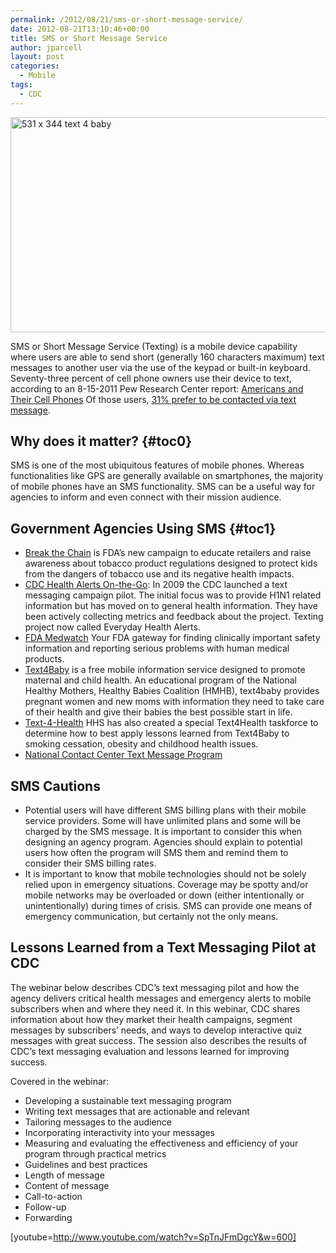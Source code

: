 ```yaml
---
permalink: /2012/08/21/sms-or-short-message-service/
date: 2012-08-21T13:10:46+00:00
title: SMS or Short Message Service
author: jparcell
layout: post
categories:
  - Mobile
tags:
  - CDC
---
```


[<img class="aligncenter size-full wp-image-198992" src="https://s3.amazonaws.com/sitesusa/wp-content/uploads/sites/212/2012/08/531-x-344-text-4-baby.jpg" alt="531 x 344 text 4 baby" width="531" height="344" />](https://s3.amazonaws.com/sitesusa/wp-content/uploads/sites/212/2013/12/text4baby.png)

SMS or Short Message Service (Texting) is a mobile device capability where users are able to send short (generally 160 characters maximum) text messages to another user via the use of the keypad or built-in keyboard. Seventy-three percent of cell phone owners use their device to text, according to an 8-15-2011 Pew Research Center report: <a href="http://pewinternet.org/Reports/2011/Cell-Phones.aspx" rel="nofollow">Americans and Their Cell Phones</a> Of those users, <a href="http://pewinternet.org/Reports/2011/Cell-Phone-Texting-2011.aspx" rel="nofollow">31% prefer to be contacted via text message</a>.

## <a name="x-Why does it matter?"></a>Why does it matter? {#toc0}

SMS is one of the most ubiquitous features of mobile phones. Whereas functionalities like GPS are generally available on smartphones, the majority of mobile phones have an SMS functionality. SMS can be a useful way for agencies to inform and even connect with their mission audience.

## <a name="x-Government Agencies Using SMS"></a>Government Agencies Using SMS {#toc1}

  * <a href="http://www.fda.gov/TobaccoProducts/ResourcesforYou/BreakTheChain/ucm237760.htm" rel="nofollow">Break the Chain</a> is FDA&#8217;s new campaign to educate retailers and raise awareness about tobacco product regulations designed to protect kids from the dangers of tobacco use and its negative health impacts.
  * <a href="http://www.cdc.gov/mobile" rel="nofollow">CDC Health Alerts On-the-Go</a>: In 2009 the CDC launched a text messaging campaign pilot. The initial focus was to provide H1N1 related information but has moved on to general health information. They have been actively collecting metrics and feedback about the project. Texting project now called Everyday Health Alerts.
  * <a href="http://www.fda.gov/Safety/MedWatch/default.htm" rel="nofollow">FDA Medwatch</a> Your FDA gateway for finding clinically important safety information and reporting serious problems with human medical products.
  * <a href="http://www.text4baby.org/about.html" rel="nofollow">Text4Baby</a> is a free mobile information service designed to promote maternal and child health. An educational program of the National Healthy Mothers, Healthy Babies Coalition (HMHB), text4baby provides pregnant women and new moms with information they need to take care of their health and give their babies the best possible start in life.
  * <a href="http://mobihealthnews.com/9429/hhs-announces-text4health-task-force/" rel="nofollow">Text-4-Health</a> HHS has also created a special Text4Health taskforce to determine how to best apply lessons learned from Text4Baby to smoking cessation, obesity and childhood health issues.
  * [National Contact Center Text Message Program](https://www.digitalgov.gov/2012/05/12/national-contact-centers-text-message-program/ "National Contact Center’s Text Message Program")

## <a name="x-SMS Cautions"></a>SMS Cautions

  * Potential users will have different SMS billing plans with their mobile service providers. Some will have unlimited plans and some will be charged by the SMS message. It is important to consider this when designing an agency program. Agencies should explain to potential users how often the program will SMS them and remind them to consider their SMS billing rates.
  * It is important to know that mobile technologies should not be solely relied upon in emergency situations. Coverage may be spotty and/or mobile networks may be overloaded or down (either intentionally or unintentionally) during times of crisis. SMS can provide one means of emergency communication, but certainly not the only means.

## <a name="Lessons Learned from a Text Messaging Pilot at CDC"></a>Lessons Learned from a Text Messaging Pilot at CDC

The webinar below describes CDC&#8217;s text messaging pilot and how the agency delivers critical health messages and emergency alerts to mobile subscribers when and where they need it. In this webinar, CDC shares information about how they market their health campaigns, segment messages by subscribers&#8217; needs, and ways to develop interactive quiz messages with great success. The session also describes the results of CDC&#8217;s text messaging evaluation and lessons learned for improving success.
  
Covered in the webinar:

  * Developing a sustainable text messaging program
  * Writing text messages that are actionable and relevant
  * Tailoring messages to the audience
  * Incorporating interactivity into your messages
  * Measuring and evaluating the effectiveness and efficiency of your program through practical metrics
  * Guidelines and best practices
  * Length of message
  * Content of message
  * Call-to-action
  * Follow-up
  * Forwarding

[youtube=http://www.youtube.com/watch?v=SpTnJFmDgcY&w=600]